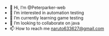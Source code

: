 - 👋 Hi, I’m @Peterparker-web
- 👀 I’m interested in automation testing 
- 🌱 I’m currently learning game testing
- 💞️ I’m looking to collaborate on java
- 📫 How to reach me naruto633627@gmail.com

<!---
Peterparker-web/Peterparker-web is a ✨ special ✨ repository because its `README.md` (this file) appears on your GitHub profile.
You can click the Preview link to take a look at your changes.
--->
